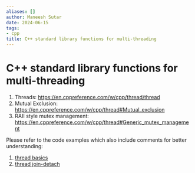 ```yaml
---
aliases: []
author: Maneesh Sutar
date: 2024-06-15
tags:
- cpp
title: C++ standard library functions for multi-threading
---
```


# C++ standard library functions for multi-threading

1. Threads: <https://en.cppreference.com/w/cpp/thread/thread>
1. Mutual Exclusion: <https://en.cppreference.com/w/cpp/thread#Mutual_exclusion>
1. RAII style mutex management: <https://en.cppreference.com/w/cpp/thread#Generic_mutex_management>

Please refer to the code examples which also include comments for better understanding:

1. [thread basics](https://github.com/maneesh29s/just-cpp-things/blob/main/src/thread_mutex.cc)
1. [thread join-detach](https://github.com/maneesh29s/just-cpp-things/blob/main/src/thread_join_detach_joinable.cc)
